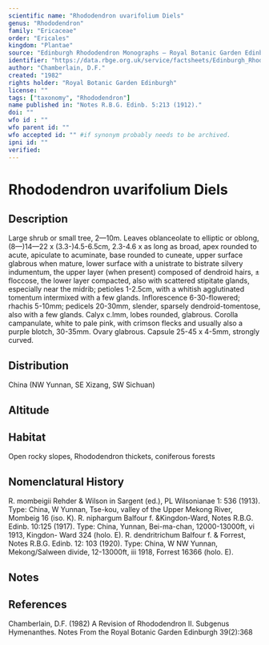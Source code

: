 ```yaml
---
scientific name: "Rhododendron uvarifolium Diels"
genus: "Rhododendron"
family: "Ericaceae"
order: "Ericales"
kingdom: "Plantae"
source: "Edinburgh Rhododendron Monographs – Royal Botanic Garden Edinburgh"
identifier: "https://data.rbge.org.uk/service/factsheets/Edinburgh_Rhododendron_Monographs.xhtml"
author: "Chamberlain, D.F."
created: "1982"
rights holder: "Royal Botanic Garden Edinburgh"
license: ""
tags: ["taxonomy", "Rhododendron"]
name published in: "Notes R.B.G. Edinb. 5:213 (1912)."
doi: ""
wfo id : ""
wfo parent id: ""
wfo accepted id: "" #if synonym probably needs to be archived.                      
ipni id: ""
verified:
---
```


                       

# Rhododendron uvarifolium Diels

## Description
Large shrub or small tree, 2—10m. Leaves oblanceolate to elliptic or oblong, (8—)14—22 x (3.3-)4.5-6.5cm, 2.3-4.6 x as long as broad, apex rounded to acute, apiculate to acuminate, base rounded to cuneate, upper surface glabrous when mature, lower surface with a unistrate to bistrate silvery indumentum, the upper layer (when present) composed of dendroid hairs, ± floccose, the lower layer compacted, also with scattered stipitate glands, especially near the midrib; petioles 1-2.5cm, with a whitish agglutinated tomentum intermixed with a few glands. Inflorescence 6-30-flowered; rhachis 5-10mm; pedicels 20-30mm, slender, sparsely dendroid-tomentose, also with a few glands. Calyx c.lmm, lobes rounded, glabrous. Corolla campanulate, white to pale pink, with crimson flecks and usually also a purple blotch, 30-35mm. Ovary glabrous. Capsule 25-45 x 4-5mm, strongly curved.

## Distribution
China (NW Yunnan, SE Xizang, SW Sichuan)

## Altitude


## Habitat
Open rocky slopes, Rhododendron thickets, coniferous forests

## Nomenclatural History
R. mombeigii Rehder & Wilson in Sargent (ed.), PL Wilsonianae 1: 536 (1913). Type: China, W Yunnan, Tse-kou, valley of the Upper Mekong River, Mombeig 16 (iso. K). R. niphargum Balfour f. &Kingdon-Ward, Notes R.B.G. Edinb. 10:125 (1917). Type: China, Yunnan, Bei-ma-chan, 12000-13000ft, vi 1913, Kingdon- Ward 324 (holo. E). R. dendritrichum Balfour f. & Forrest, Notes R.B.G. Edinb. 12: 103 (1920). Type: China, W NW Yunnan, Mekong/Salween divide, 12-13000ft, iii 1918, Forrest 16366 (holo. E).
                       
## Notes


## References

Chamberlain, D.F. (1982) A Revision of Rhododendron II. Subgenus Hymenanthes. Notes From the Royal Botanic Garden Edinburgh 39(2):368
